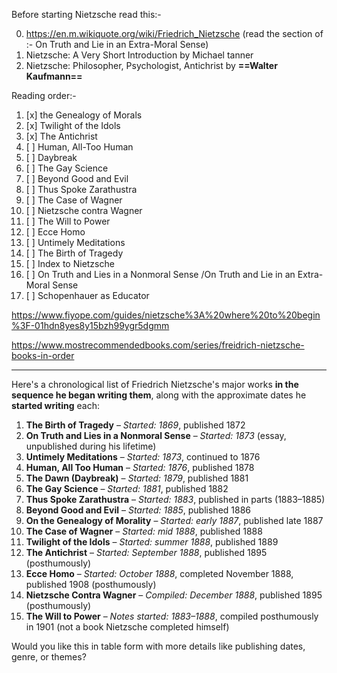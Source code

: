 Before starting Nietzsche read this:-

0) https://en.m.wikiquote.org/wiki/Friedrich_Nietzsche (read the section of :- On Truth and Lie in an Extra-Moral Sense)
0) Nietzsche: A Very Short Introduction by Michael tanner 
0) Nietzsche: Philosopher, Psychologist, Antichrist by **==Walter Kaufmann==**


Reading order:-

1. [x] the Genealogy of Morals
2. [x] Twilight of the Idols
3. [x] The Antichrist
4. [ ] Human, All-Too Human
5. [ ] Daybreak
6. [ ] The Gay Science
7. [ ] Beyond Good and Evil 
8. [ ] Thus Spoke Zarathustra
9. [ ] The Case of Wagner
10. [ ] Nietzsche contra Wagner
11. [ ] The Will to Power
12. [ ] Ecce Homo
13. [ ] Untimely Meditations
14. [ ] The Birth of Tragedy
15. [ ] Index to Nietzsche 
16. [ ] On Truth and Lies in a Nonmoral Sense /On Truth and Lie in an Extra-Moral Sense
17. [ ] Schopenhauer as Educator


https://www.fiyope.com/guides/nietzsche%3A%20where%20to%20begin%3F-01hdn8yes8y15bzh99ygr5dgmm



https://www.mostrecommendedbooks.com/series/freidrich-nietzsche-books-in-order



---

Here's a chronological list of Friedrich Nietzsche's major works **in the sequence he began writing them**, along with the approximate dates he **started writing** each:

1. **The Birth of Tragedy** – _Started: 1869_, published 1872
2. **On Truth and Lies in a Nonmoral Sense** – _Started: 1873_ (essay, unpublished during his lifetime)
3. **Untimely Meditations** – _Started: 1873_, continued to 1876
4. **Human, All Too Human** – _Started: 1876_, published 1878
5. **The Dawn (Daybreak)** – _Started: 1879_, published 1881
6. **The Gay Science** – _Started: 1881_, published 1882
7. **Thus Spoke Zarathustra** – _Started: 1883_, published in parts (1883–1885)
8. **Beyond Good and Evil** – _Started: 1885_, published 1886
9. **On the Genealogy of Morality** – _Started: early 1887_, published late 1887
10. **The Case of Wagner** – _Started: mid 1888_, published 1888
11. **Twilight of the Idols** – _Started: summer 1888_, published 1889
12. **The Antichrist** – _Started: September 1888_, published 1895 (posthumously)
13. **Ecce Homo** – _Started: October 1888_, completed November 1888, published 1908 (posthumously)
14. **Nietzsche Contra Wagner** – _Compiled: December 1888_, published 1895 (posthumously)
15. **The Will to Power** – _Notes started: 1883–1888_, compiled posthumously in 1901 (not a book Nietzsche completed himself)

Would you like this in table form with more details like publishing dates, genre, or themes?